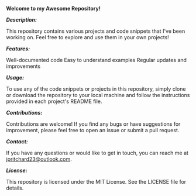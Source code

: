 **Welcome to my Awesome Repository!**

***Description:***

This repository contains various projects and code snippets that I've been working on. Feel free to explore and use them in your own projects!

***Features:***

Well-documented code
Easy to understand examples
Regular updates and improvements

***Usage:***

To use any of the code snippets or projects in this repository, simply clone or download the repository to your local machine and follow the instructions provided in each project's README file.

***Contributions:***

Contributions are welcome! If you find any bugs or have suggestions for improvement, please feel free to open an issue or submit a pull request.

***Contact:***

If you have any questions or would like to get in touch, you can reach me at jpritchard23@outlook.com.

***License:***

This repository is licensed under the MIT License. See the LICENSE file for details.
